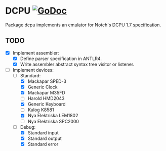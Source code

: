 # DCPU [![GoDoc](https://godoc.org/github.com/robertsdionne/dcpu?status.svg)](https://godoc.org/github.com/robertsdionne/dcpu)

Package dcpu implements an emulator for Notch's [DCPU 1.7 specification](documents/dcpu-16.txt).

## TODO
* [x] Implement assembler:
  * [x] Define parser specification in ANTLR4.
  * [x] Write assembler abstract syntax tree visitor or listener.
* [ ] Implement devices:
  * [ ] Standard:
    * [x] Mackapar SPED-3
    * [x] Generic Clock
    * [x] Mackapar M35FD
    * [ ] Harold HMD2043
    * [x] Generic Keyboard
    * [ ] Kulog K8581
    * [x] Nya Elektriska LEM1802
    * [ ] Nya Elektriska SPC2000
  * [ ] Debug:
    * [x] Standard input
    * [x] Standard output
    * [x] Standard error
